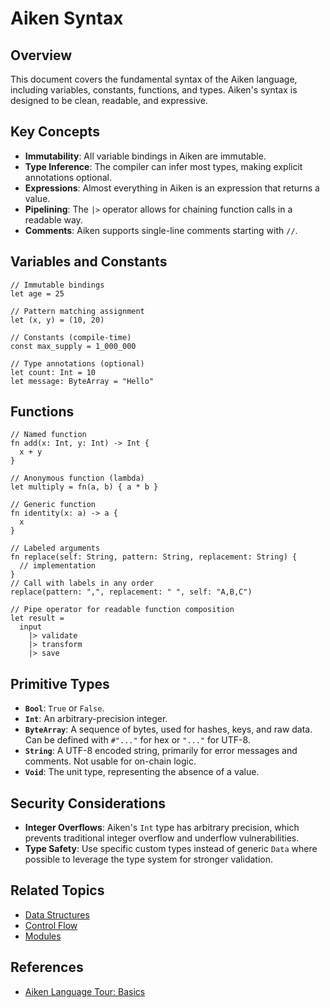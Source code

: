 # Aiken Syntax

## Overview

This document covers the fundamental syntax of the Aiken language, including variables, constants, functions, and types. Aiken's syntax is designed to be clean, readable, and expressive.

## Key Concepts

- **Immutability**: All variable bindings in Aiken are immutable.
- **Type Inference**: The compiler can infer most types, making explicit annotations optional.
- **Expressions**: Almost everything in Aiken is an expression that returns a value.
- **Pipelining**: The `|>` operator allows for chaining function calls in a readable way.
- **Comments**: Aiken supports single-line comments starting with `//`.

## Variables and Constants

```aiken
// Immutable bindings
let age = 25

// Pattern matching assignment
let (x, y) = (10, 20)

// Constants (compile-time)
const max_supply = 1_000_000

// Type annotations (optional)
let count: Int = 10
let message: ByteArray = "Hello"
```

## Functions

```aiken
// Named function
fn add(x: Int, y: Int) -> Int {
  x + y
}

// Anonymous function (lambda)
let multiply = fn(a, b) { a * b }

// Generic function
fn identity(x: a) -> a {
  x
}

// Labeled arguments
fn replace(self: String, pattern: String, replacement: String) {
  // implementation
}
// Call with labels in any order
replace(pattern: ",", replacement: " ", self: "A,B,C")

// Pipe operator for readable function composition
let result =
  input
    |> validate
    |> transform
    |> save
```

## Primitive Types

- **`Bool`**: `True` or `False`.
- **`Int`**: An arbitrary-precision integer.
- **`ByteArray`**: A sequence of bytes, used for hashes, keys, and raw data. Can be defined with `#"..."` for hex or `"..."` for UTF-8.
- **`String`**: A UTF-8 encoded string, primarily for error messages and comments. Not usable for on-chain logic.
- **`Void`**: The unit type, representing the absence of a value.

## Security Considerations

- **Integer Overflows**: Aiken's `Int` type has arbitrary precision, which prevents traditional integer overflow and underflow vulnerabilities.
- **Type Safety**: Use specific custom types instead of generic `Data` where possible to leverage the type system for stronger validation.

## Related Topics

- [Data Structures](./data-structures.md)
- [Control Flow](./control-flow.md)
- [Modules](./modules.md)

## References

- [Aiken Language Tour: Basics](https://aiken-lang.org/language-tour/basics)
